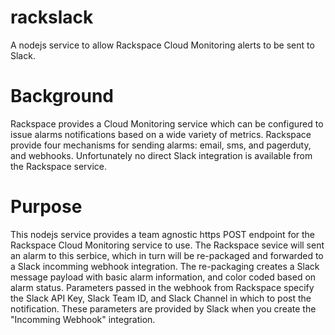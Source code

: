 # rackslack
A nodejs service to allow Rackspace Cloud Monitoring alerts to be sent to Slack.

# Background
Rackspace provides a Cloud Monitoring service which can be configured to issue alarms notifications based on a wide
variety of metrics.  Rackspace provide four mechanisms for sending alarms: email, sms, and pagerduty, and webhooks. Unfortunately no direct Slack integration is available from the Rackspace service.  

# Purpose
This nodejs service provides a team agnostic https POST endpoint for the Rackspace Cloud Monitoring service to use.
The Rackspace sevice will sent an alarm to this serbice, which in turn
will be re-packaged and forwarded to a Slack incomming webhook integration.  The re-packaging creates a Slack message
payload with basic alarm information, and color coded based on alarm status.  Parameters passed in the webhook from 
Rackspace specify the Slack API Key, Slack Team ID, and Slack Channel in which to post the notification. These 
parameters are provided by Slack when you create the "Incomming Webhook" integration.


